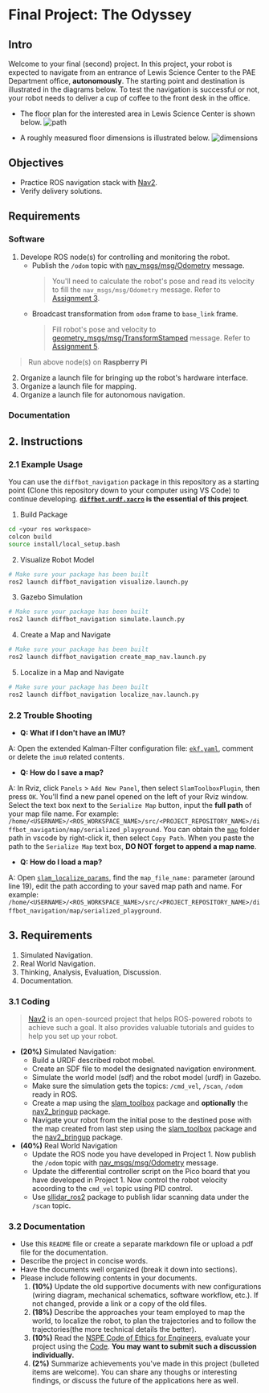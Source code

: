 # Final Project: The Odyssey

## Intro
Welcome to your final (second) project. 
In this project, your robot is expected to navigate from an entrance of Lewis Science Center to the PAE Department office, **autonomously**. 
The starting point and destination is illustrated in the diagrams below.
To test the navigation is successful or not, your robot needs to deliver a cup of coffee to the front desk in the office. 

- The floor plan for the interested area in Lewis Science Center is shown below.
![path](figures/lsc_nav_floorplan.png)

- A roughly measured floor dimensions is illustrated below.
![dimensions](figures/lsc_nav_dimensions.png)

## Objectives
- Practice ROS navigation stack with [Nav2](https://docs.nav2.org/).
- Verify delivery solutions.

## Requirements
### Software
1. Develope ROS node(s) for controlling and monitoring the robot. 
    - Publish the `/odom` topic with [nav_msgs/msg/Odometry](https://docs.ros2.org/foxy/api/nav_msgs/msg/Odometry.html) message.
      > You'll need to calculate the robot's pose and read its velocity to fill the `nav_msgs/msg/Odometry` message. Refer to [Assignment 3](https://classroom.github.com/a/R9LNWs9-).
    - Broadcast transformation from `odom` frame to `base_link` frame.
      > Fill robot's pose and velocity to [geometry_msgs/msg/TransformStamped](https://docs.ros2.org/foxy/api/geometry_msgs/msg/TransformStamped.html) message. Refer to [Assignment 5]().
> Run above node(s) on **Raspberry Pi**
2. Organize a launch file for bringing up the robot's hardware interface.
3. Organize a launch file for mapping.
4. Organize a launch file for autonomous navigation.

### Documentation

## 2. Instructions
### 2.1 Example Usage
You can use the `diffbot_navigation` package in this repository as a starting point (Clone this repository down to your computer using VS Code) to continue developing. **[`diffbot.urdf.xacro`](diffbot_navigation/urdf/diffbot.urdf.xacro) is the essential of this project**.

1. Build Package
```bash
cd <your ros workspace>
colcon build
source install/local_setup.bash
```
2. Visualize Robot Model 
```bash
# Make sure your package has been built
ros2 launch diffbot_navigation visualize.launch.py
```
3. Gazebo Simulation 
```bash
# Make sure your package has been built
ros2 launch diffbot_navigation simulate.launch.py
```
4. Create a Map and Navigate
```bash
# Make sure your package has been built
ros2 launch diffbot_navigation create_map_nav.launch.py
```
5. Localize in a Map and Navigate
```bash
# Make sure your package has been built
ros2 launch diffbot_navigation localize_nav.launch.py
```

### 2.2 Trouble Shooting
- **Q: What if I don't have an IMU?**

A: Open the extended Kalman-Filter configuration file: [`ekf.yaml`](diffbot_navigation/config/ekf.yaml), comment or delete the `imu0` related contents.
- **Q: How do I save a map?**

A: In Rviz, click `Panels` > `Add New Panel`, then select `SlamToolboxPlugin`, then press `OK`. You'll find a new panel opened on the left of your Rviz window. Select the text box next to the `Serialize Map` button, input the **full path** of your map file name. For example: `/home/<USERNAME>/<ROS_WORKSPACE_NAME>/src/<PROJECT_REPOSITORY_NAME>/diffbot_navigation/map/serialized_playground`. You can obtain the [`map`](diffbot_navigation/map/) folder path in vscode by right-click it, then select `Copy Path`. When you paste the path to the `Serialize Map` text box, **DO NOT forget to append a map name**. 
- **Q: How do I load a map?**

A: Open [`slam_localize_params`](diffbot_navigation/config/slam_localize_params.yaml), find the `map_file_name:` parameter (around line 19), edit the path according to your saved map path and name. For example: `/home/<USERNAME>/<ROS_WORKSPACE_NAME>/src/<PROJECT_REPOSITORY_NAME>/diffbot_navigation/map/serialized_playground`.

## 3. Requirements
1. Simulated Navigation.
2. Real World Navigation.
3. Thinking, Analysis, Evaluation, Discussion.
4. Documentation. 

### 3.1 Coding
> [Nav2](https://navigation.ros.org/index.html) is an open-sourced project that helps ROS-powered robots to achieve such a goal. It also provides valuable tutorials and guides to help you set up your robot. 
- **(20%)** Simulated Navigation:
    - Build a URDF described robot mobel.
    - Create an SDF file to model the designated navigation environment.
    - Simulate the world model (sdf) and the robot model (urdf) in Gazebo.
    - Make sure the simulation gets the topics: `/cmd_vel`, `/scan`, `/odom` ready in ROS. 
    - Create a map using the [slam_toolbox](https://github.com/SteveMacenski/slam_toolbox) package and **optionally** the [nav2_bringup](https://github.com/ros-planning/navigation2/tree/main/nav2_bringup) package.
    - Navigate your robot from the initial pose to the destined pose with the map created from last step using the [slam_toolbox](https://github.com/SteveMacenski/slam_toolbox) package and the [nav2_bringup](https://github.com/ros-planning/navigation2/tree/main/nav2_bringup) package.
- **(40%)** Real World Navigation
    - Update the ROS node you have developed in Project 1. Now publish the `/odom` topic with [nav_msgs/msg/Odometry](https://docs.ros2.org/foxy/api/nav_msgs/msg/Odometry.html) message.
    - Update the differential controller script on the Pico board that you have developed in Project 1. Now control the robot velocity acoording to the `cmd_vel` topic using PID control.
    - Use [sllidar_ros2](https://github.com/Slamtec/sllidar_ros2) package to publish lidar scanning data under the `/scan` topic.
    
### 3.2 Documentation
- Use this `README` file or create a separate markdown file or upload a pdf file for the documentation.
- Describe the project in concise words. 
- Have the documents well organized (break it down into sections). 
- Please include following contents in your documents.
    1. **(10%)** Update the old supportive documents with new configurations (wiring diagram, mechanical schematics, software workflow, etc.). If not changed, provide a link or a copy of the old files.
    2. **(18%)** Describe the approaches your team employed to map the world, to localize the robot, to plan the trajectories and to follow the trajectories(the more technical details the better).
    3. **(10%)** Read the [NSPE Code of Ethics for Engineers](https://www.nspe.org/resources/ethics/code-ethics), evaluate your project using the [Code](https://www.nspe.org/resources/ethics/code-ethics). **You may want to submit such a discussion individually.** 
    5. **(2%)** Summarize achievements you've made in this project (bulleted items are welcome). You can share any thoughs or interesting findings, or discuss the future of the applications here as well.


